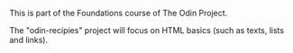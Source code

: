 This is part of the Foundations course of The Odin Project.

The "odin-recipies" project will focus on HTML basics (such as texts, lists and links).
